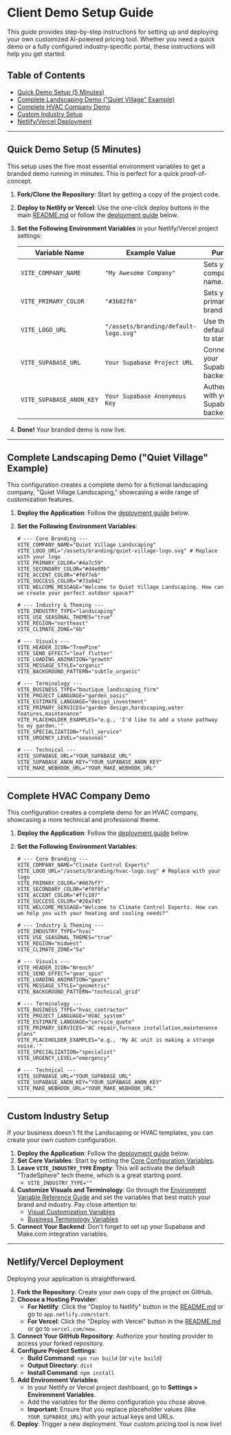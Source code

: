 # Client Demo Setup Guide

This guide provides step-by-step instructions for setting up and deploying your own customized AI-powered pricing tool. Whether you need a quick demo or a fully configured industry-specific portal, these instructions will help you get started.

## Table of Contents

- [Quick Demo Setup (5 Minutes)](#quick-demo-setup-5-minutes)
- [Complete Landscaping Demo ("Quiet Village" Example)](#complete-landscaping-demo-quiet-village-example)
- [Complete HVAC Company Demo](#complete-hvac-company-demo)
- [Custom Industry Setup](#custom-industry-setup)
- [Netlify/Vercel Deployment](#netlifyvercel-deployment)

---

## Quick Demo Setup (5 Minutes)

This setup uses the five most essential environment variables to get a branded demo running in minutes. This is perfect for a quick proof-of-concept.

1.  **Fork/Clone the Repository**: Start by getting a copy of the project code.
2.  **Deploy to Netlify or Vercel**: Use the one-click deploy buttons in the main [README.md](../README.md) or follow the [deployment guide](#netlifyvercel-deployment) below.
3.  **Set the Following Environment Variables** in your Netlify/Vercel project settings:

    | Variable Name            | Example Value                                  | Purpose                               |
    | ------------------------ | ---------------------------------------------- | ------------------------------------- |
    | `VITE_COMPANY_NAME`      | `"My Awesome Company"`                           | Sets your company name.               |
    | `VITE_PRIMARY_COLOR`     | `"#3b82f6"`                                     | Sets your primary brand color.        |
    | `VITE_LOGO_URL`          | `"/assets/branding/default-logo.svg"`            | Use the default logo to start.        |
    | `VITE_SUPABASE_URL`      | `Your Supabase Project URL`                      | Connects to your Supabase backend.    |
    | `VITE_SUPABASE_ANON_KEY` | `Your Supabase Anonymous Key`                    | Authenticates with your Supabase backend. |

4.  **Done!** Your branded demo is now live.

---

## Complete Landscaping Demo ("Quiet Village" Example)

This configuration creates a complete demo for a fictional landscaping company, "Quiet Village Landscaping," showcasing a wide range of customization features.

1.  **Deploy the Application**: Follow the [deployment guide](#netlifyvercel-deployment) below.
2.  **Set the Following Environment Variables**:

    ```env
    # --- Core Branding ---
    VITE_COMPANY_NAME="Quiet Village Landscaping"
    VITE_LOGO_URL="/assets/branding/quiet-village-logo.svg" # Replace with your logo
    VITE_PRIMARY_COLOR="#4a7c59"
    VITE_SECONDARY_COLOR="#d4e09b"
    VITE_ACCENT_COLOR="#f6f7eb"
    VITE_SUCCESS_COLOR="#73a942"
    VITE_WELCOME_MESSAGE="Welcome to Quiet Village Landscaping. How can we create your perfect outdoor space?"

    # --- Industry & Theming ---
    VITE_INDUSTRY_TYPE="landscaping"
    VITE_USE_SEASONAL_THEMES="true"
    VITE_REGION="northeast"
    VITE_CLIMATE_ZONE="6b"

    # --- Visuals ---
    VITE_HEADER_ICON="TreePine"
    VITE_SEND_EFFECT="leaf_flutter"
    VITE_LOADING_ANIMATION="growth"
    VITE_MESSAGE_STYLE="organic"
    VITE_BACKGROUND_PATTERN="subtle_organic"

    # --- Terminology ---
    VITE_BUSINESS_TYPE="boutique_landscaping_firm"
    VITE_PROJECT_LANGUAGE="garden_oasis"
    VITE_ESTIMATE_LANGUAGE="design_investment"
    VITE_PRIMARY_SERVICES="garden design,hardscaping,water features,maintenance"
    VITE_PLACEHOLDER_EXAMPLES="e.g., 'I'd like to add a stone pathway to my garden.'"
    VITE_SPECIALIZATION="full_service"
    VITE_URGENCY_LEVEL="seasonal"

    # --- Technical ---
    VITE_SUPABASE_URL="YOUR_SUPABASE_URL"
    VITE_SUPABASE_ANON_KEY="YOUR_SUPABASE_ANON_KEY"
    VITE_MAKE_WEBHOOK_URL="YOUR_MAKE_WEBHOOK_URL"
    ```

---

## Complete HVAC Company Demo

This configuration creates a complete demo for an HVAC company, showcasing a more technical and professional theme.

1.  **Deploy the Application**: Follow the [deployment guide](#netlifyvercel-deployment) below.
2.  **Set the Following Environment Variables**:

    ```env
    # --- Core Branding ---
    VITE_COMPANY_NAME="Climate Control Experts"
    VITE_LOGO_URL="/assets/branding/hvac-logo.svg" # Replace with your logo
    VITE_PRIMARY_COLOR="#007bff"
    VITE_SECONDARY_COLOR="#f8f9fa"
    VITE_ACCENT_COLOR="#ffc107"
    VITE_SUCCESS_COLOR="#28a745"
    VITE_WELCOME_MESSAGE="Welcome to Climate Control Experts. How can we help you with your heating and cooling needs?"

    # --- Industry & Theming ---
    VITE_INDUSTRY_TYPE="hvac"
    VITE_USE_SEASONAL_THEMES="true"
    VITE_REGION="midwest"
    VITE_CLIMATE_ZONE="5a"

    # --- Visuals ---
    VITE_HEADER_ICON="Wrench"
    VITE_SEND_EFFECT="gear_spin"
    VITE_LOADING_ANIMATION="gears"
    VITE_MESSAGE_STYLE="geometric"
    VITE_BACKGROUND_PATTERN="technical_grid"

    # --- Terminology ---
    VITE_BUSINESS_TYPE="hvac_contractor"
    VITE_PROJECT_LANGUAGE="HVAC_system"
    VITE_ESTIMATE_LANGUAGE="service_quote"
    VITE_PRIMARY_SERVICES="AC repair,furnace installation,maintenance plans"
    VITE_PLACEHOLDER_EXAMPLES="e.g., 'My AC unit is making a strange noise.'"
    VITE_SPECIALIZATION="specialist"
    VITE_URGENCY_LEVEL="emergency"

    # --- Technical ---
    VITE_SUPABASE_URL="YOUR_SUPABASE_URL"
    VITE_SUPABASE_ANON_KEY="YOUR_SUPABASE_ANON_KEY"
    VITE_MAKE_WEBHOOK_URL="YOUR_MAKE_WEBHOOK_URL"
    ```

---

## Custom Industry Setup

If your business doesn't fit the Landscaping or HVAC templates, you can create your own custom configuration.

1.  **Deploy the Application**: Follow the [deployment guide](#netlifyvercel-deployment) below.
2.  **Set Core Variables**: Start by setting the [Core Configuration Variables](../docs/environment-variables.md#core-configuration-variables).
3.  **Leave `VITE_INDUSTRY_TYPE` Empty**: This will activate the default "TradeSphere" tech theme, which is a great starting point.
    - `VITE_INDUSTRY_TYPE=""`
4.  **Customize Visuals and Terminology**: Go through the [Environment Variable Reference Guide](../docs/environment-variables.md) and set the variables that best match your brand and industry. Pay close attention to:
    - [Visual Customization Variables](../docs/environment-variables.md#visual-customization-variables)
    - [Business Terminology Variables](../docs/environment-variables.md#business-terminology-variables)
5.  **Connect Your Backend**: Don't forget to set up your Supabase and Make.com integration variables.

---

## Netlify/Vercel Deployment

Deploying your application is straightforward.

1.  **Fork the Repository**: Create your own copy of the project on GitHub.
2.  **Choose a Hosting Provider**:
    - **For Netlify**: Click the "Deploy to Netlify" button in the [README.md](../README.md) or go to `app.netlify.com/start`.
    - **For Vercel**: Click the "Deploy with Vercel" button in the [README.md](../README.md) or go to `vercel.com/new`.
3.  **Connect Your GitHub Repository**: Authorize your hosting provider to access your forked repository.
4.  **Configure Project Settings**:
    - **Build Command**: `npm run build` (or `vite build`)
    - **Output Directory**: `dist`
    - **Install Command**: `npm install`
5.  **Add Environment Variables**:
    - In your Netlify or Vercel project dashboard, go to **Settings > Environment Variables**.
    - Add the variables for the demo configuration you chose above.
    - **Important**: Ensure that you replace placeholder values (like `YOUR_SUPABASE_URL`) with your actual keys and URLs.
6.  **Deploy**: Trigger a new deployment. Your custom pricing tool is now live!
